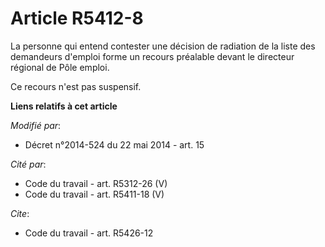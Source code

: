 # Article R5412-8

La personne qui entend contester une décision de radiation de la liste des demandeurs d'emploi forme un recours préalable
devant le directeur régional de Pôle emploi.

Ce recours n'est pas suspensif.

**Liens relatifs à cet article**

_Modifié par_:

  - Décret n°2014-524 du 22 mai 2014 - art. 15

_Cité par_:

  - Code du travail - art. R5312-26 (V)
  - Code du travail - art. R5411-18 (V)

_Cite_:

  - Code du travail - art. R5426-12
